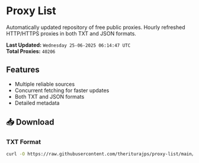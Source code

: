 # Proxy List

Automatically updated repository of free public proxies. Hourly refreshed HTTP/HTTPS proxies in both TXT and JSON formats.

**Last Updated:** `Wednesday 25-06-2025 06:14:47 UTC`  
**Total Proxies:** `40206`

## Features
- Multiple reliable sources
- Concurrent fetching for faster updates
- Both TXT and JSON formats
- Detailed metadata

## 📥 Download

### TXT Format
```bash
curl -O https://raw.githubusercontent.com/theriturajps/proxy-list/main/proxies.txt